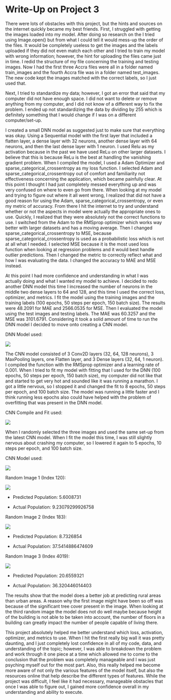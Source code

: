 # Write-Up on Project 3

There were lots of obstacles with this project, but the hints and sources on the internet quickly became my best friends. First, I struggled with getting the images loaded into my model. After doing so research on the I tried using Image.open() but from what I could tell it would mess-up the order of the files. It would be completely useless to get the images and the labels uploaded if they did not even match each other and I tried to train my model with wrong information; however, the hint for uploading the files came just in time. I redid the structure of my file concerning the training and testing images. Now I had the first three Accra files were all in a folder named train_images and the fourth Accra file was in a folder named test_images. The new code kept the images matched with the correct labels, so I just used that. 

Next, I tried to standardize my data; however, I got an error that said that my computer did not have enough space. I did not want to delete or remove anything from my computer, and I did not know of a different way to fix the problem. I ended up not standardizing the data by dividing by 255 which is definitely something that I would change if I was on a different computer/set-up. 

I created a small DNN model as suggested just to make sure that everything was okay. Using a Sequential model with the first layer that included a flatten layer, a dense layer with 32 neurons, another dense layer with 64 neurons, and then the last dense layer with 1 neuron. I used Relu as my activation because in the past we have used ReLu on other larger datasets. I believe that this is because ReLu is the best at handling the vanishing gradient problem. When I compiled the model, I used a Adam Optimizer and sparse_categorical_crossentropy as my loss function. I selected Adam and sparse_categorical_crossentropy out of comfort and familiarity not effectiveness concerning the application, which became painfully clear. At this point I thought I had just completely messed everything up and was very confused on where to even go from there. When looking at my model and trying to figure out where it all went wrong, I realized that did not have a good reason for using the Adam, sparse_categorical_crossentropy, or even my metric of accuracy. From there I hit the internet to try and understand whether or not the aspects in model were actually the appropriate ones to use. Quickly, I realized that they were absolutely not the correct functions to use. I switched from the Adam to the RMSprop optimizer which works way better with larger datasets and has a moving average. Then I changed sparse_categorical_crossentropy to MSE, because sparse_categorical_crossentropy is used as a probabilistic loss which is not at all what I needed. I selected MSE because it is the most used loss function when looking at regression problems and it would best handle outlier predictions. Then I changed the metric to correctly reflect what and how I was evaluating the data. I changed the accuracy to MAE and MSE instead. 

At this point I had more confidence and understanding in what I was actually doing and what I wanted my model to achieve. I decided to redo another DNN model this time I increased the number of neurons in the middle two dense layers to 64 and 128, and this time I used the correct loss, optimizer, and metrics. I fit the model using the training images and the training labels (100 epochs, 50 steps per epoch, 150 batch size). The results were 48.2091 for MAE and 2566.0535 for MSE. Then I evaluated the model using the test images and testing labels. The MAE was 60.3257 and the MSE was 3101.6791. Considering it took a solid amount of time to run the DNN model I decided to move onto creating a CNN model.

DNN Model used:

![](DNNP3.png)

The CNN model consisted of 3 Conv2D layers (32, 64, 128 neurons), 3 MaxPooling layers, one Flatten layer, and 3 Dense layers (32, 64, 1 neuron). I compiled the function with the RMSprop optimizer and a learning rate of 0.001. When I tried to fit my model with fitting that I used for the DNN (100 epochs, 50 steps per epoch, 150 batch size), my computer did not like that and started to get very hot and sounded like it was running a marathon. I got a little nervous, so I stopped it and changed the fit to 8 epochs, 50 steps per epoch, and 100 batch size. The model was running a little faster and I think running less epochs also could have helped with the problem of overfitting that was present in the DNN model.

CNN Compile and Fit used:

![](DNNCom_FitP3.png)

When I randomly selected the three images and used the same set-up from the latest CNN model. When I fit the model this time, I was still slightly nervous about crashing my computer, so I lowered it again to 5 epochs, 10 steps per epoch, and 100 batch size.

CNN Model used:

![](CNNP3.png)

Random Image 1 (Index 120):

![](Image120P3.png)

- Predicted Population: 5.6008731

- Actual Population: 9.23079299926758

Random Image 2 (Index 183):

![](Image183P3.png)

- Predicted Population: 8.7326854

- Actual Population: 37.5414886474609

Random Image 3 (Index 4019):

![](Image4019P3.png)

- Predicted Population: 20.6559321

- Actual Population: 36.320446014403


The results show that the model does a better job at predicting rural areas than urban areas. A reason why the first image might have been so off was because of the significant tree cover present in the image. When looking at the third random image the model does not do well maybe because height of the building is not able to be taken into account, the number of floors in a building can greatly impact the number of people capable of living there.   


This project absolutely helped me better understand which loss, activation, optimizer, and metrics to use. When I hit the first really big wall it was pretty daunting, and I just completely lost confidence in all of my code, data, and understanding of the topic; however, I was able to breakdown the problem and work through it one piece at a time which allowed me to come to the conclusion that the problem was completely manageable and I was just psyching myself out for the most part. Also, this really helped me become more aware of not only the various features of the model itself, but also the resources online that help describe the different types of features. While the project was difficult, I feel like it had necessary, manageable obstacles that once I was able to figure out, I gained more confidence overall in my understanding and ability to execute.     

